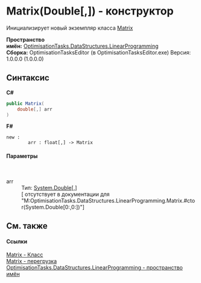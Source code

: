 # Matrix(Double[,]) - конструктор
 

Инициализирует новый экземпляр класса <a href="T_OptimisationTasks_DataStructures_LinearProgramming_Matrix">Matrix</a>

**Пространство имён:**&nbsp;<a href="N_OptimisationTasks_DataStructures_LinearProgramming">OptimisationTasks.DataStructures.LinearProgramming</a><br />**Сборка:**&nbsp;OptimisationTasksEditor (в OptimisationTasksEditor.exe) Версия: 1.0.0.0 (1.0.0.0)

## Синтаксис

**C#**<br />
``` C#
public Matrix(
	double[,] arr
)
```

**F#**<br />
``` F#
new : 
        arr : float[,] -> Matrix
```


#### Параметры
&nbsp;<dl><dt>arr</dt><dd>Тип:&nbsp;<a href="http://msdn2.microsoft.com/ru-ru/library/643eft0t" target="_blank">System.Double</a>[,]<br />\[<param name="arr"/> отсутствует в документации для "M:OptimisationTasks.DataStructures.LinearProgramming.Matrix.#ctor(System.Double[0:,0:])"\]</dd></dl>

## См. также


#### Ссылки
<a href="T_OptimisationTasks_DataStructures_LinearProgramming_Matrix">Matrix - Класс</a><br /><a href="Overload_OptimisationTasks_DataStructures_LinearProgramming_Matrix__ctor">Matrix - перегрузка</a><br /><a href="N_OptimisationTasks_DataStructures_LinearProgramming">OptimisationTasks.DataStructures.LinearProgramming - пространство имён</a><br />